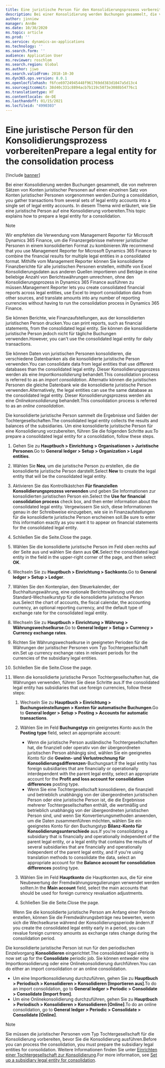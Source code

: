 ```yaml
---
title: Eine juristische Person für den Konsolidierungsprozess vorbereiten
description: Bei einer Konsolidierung werden Buchungen gesammelt, die von mehreren Sätzen von Konten juristischer Personen auf einen einzelnen Satz von Konten juristischer Personen vorgenommen werden. In diesem Thema wird erläutert, wie Sie eine juristische Person auf eine Konsolidierung vorbereiten.
author: jinniew
manager: AnnBe
ms.date: 10/30/2020
ms.topic: article
ms.prod: ''
ms.service: dynamics-ax-applications
ms.technology: ''
ms.search.form: ''
audience: Application User
ms.reviewer: roschlom
ms.search.region: Global
ms.author: jiwo
ms.search.validFrom: 2018-10-30
ms.dyn365.ops.version: 8.0.1
ms.openlocfilehash: f6fce69724945448f961769dd383d1047a5d13c4
ms.sourcegitcommit: 38d40c331c8894acb7b119c5073e3088b54776c1
ms.translationtype: HT
ms.contentlocale: de-DE
ms.lasthandoff: 01/15/2021
ms.locfileid: "4990303"
---
```

# <a name="prepare-a-legal-entity-for-the-consolidation-process"></a><span data-ttu-id="0b06f-104">Eine juristische Person für den Konsolidierungsprozess vorbereiten</span><span class="sxs-lookup"><span data-stu-id="0b06f-104">Prepare a legal entity for the consolidation process</span></span>

[!include [banner](../includes/banner.md)]

<span data-ttu-id="0b06f-105">Bei einer Konsolidierung werden Buchungen gesammelt, die von mehreren Sätzen von Konten juristischer Personen auf einen einzelnen Satz von Konten juristischer Personen vorgenommen werden.</span><span class="sxs-lookup"><span data-stu-id="0b06f-105">During a consolidation, you gather transactions from several sets of legal entity accounts into a single set of legal entity accounts.</span></span> <span data-ttu-id="0b06f-106">In diesem Thema wird erläutert, wie Sie eine juristische Person auf eine Konsolidierung vorbereiten.</span><span class="sxs-lookup"><span data-stu-id="0b06f-106">This topic explains how to prepare a legal entity for a consolidation.</span></span>

> [!NOTE]
> <span data-ttu-id="0b06f-107">Wir empfehlen die Verwendung vom Management Reporter für Microsoft Dynamics 365 Finance, um die Finanzergebnisse mehrerer juristischer Personen in einem konsolidierten Format zu kombinieren.</span><span class="sxs-lookup"><span data-stu-id="0b06f-107">We recommend that you use Management Reporter for Microsoft Dynamics 365 Finance to combine the financial results for multiple legal entities in a consolidated format.</span></span> <span data-ttu-id="0b06f-108">Mithilfe vom Management Reporter können Sie konsolidierte Finanzberichte für alle juristischen Personen erstellen, mithilfe von Excel Konsolidierungsdaten aus anderen Quellen importieren und Beträge in eine beliebige Anzahl von Berichtswährungen umrechnen, ohne den Konsolidierungsprozess in Dynamics 365 Finance ausführen zu müssen.</span><span class="sxs-lookup"><span data-stu-id="0b06f-108">Management Reporter lets you create consolidated financial reports across legal entities, use Excel to import consolidation data from other sources, and translate amounts into any number of reporting currencies without having to run the consolidation process in Dynamics 365 Finance.</span></span>

<span data-ttu-id="0b06f-109">Sie können Berichte, wie Finanzaufstellungen, aus der konsolidierten juristischen Person drucken.</span><span class="sxs-lookup"><span data-stu-id="0b06f-109">You can print reports, such as financial statements, from the consolidated legal entity.</span></span> <span data-ttu-id="0b06f-110">Sie können die konsolidierte juristische Person jedoch nicht für tägliche Buchungen verwenden.</span><span class="sxs-lookup"><span data-stu-id="0b06f-110">However, you can't use the consolidated legal entity for daily transactions.</span></span>

<span data-ttu-id="0b06f-111">Sie können Daten von juristischen Personen konsolidieren, die verschiedene Datenbanken als die konsolidierte juristische Person verwenden.</span><span class="sxs-lookup"><span data-stu-id="0b06f-111">You can consolidate data from legal entities that use different databases than the consolidated legal entity.</span></span> <span data-ttu-id="0b06f-112">Dieser Konsolidierungsprozess werden als eine *Importkonsolidierung* behandelt.</span><span class="sxs-lookup"><span data-stu-id="0b06f-112">This consolidation process is referred to as an *import consolidation*.</span></span> <span data-ttu-id="0b06f-113">Alternativ können die juristischen Personen die gleiche Datenbank wie die konsolidierte juristische Person verwenden.</span><span class="sxs-lookup"><span data-stu-id="0b06f-113">Alternatively, the legal entities can use the same database as the consolidated legal entity.</span></span> <span data-ttu-id="0b06f-114">Dieser Konsolidierungsprozess werden als eine *Onlinekonsolidierung* behandelt.</span><span class="sxs-lookup"><span data-stu-id="0b06f-114">This consolidation process is referred to as an *online consolidation*.</span></span>

<span data-ttu-id="0b06f-115">Die konsolidierte juristische Person sammelt die Ergebnisse und Salden der Tochtergesellschaften.</span><span class="sxs-lookup"><span data-stu-id="0b06f-115">The consolidated legal entity collects the results and balances of the subsidiaries.</span></span> <span data-ttu-id="0b06f-116">Um eine konsolidierte juristische Person für eine Konsolidierung vorzubereiten, führen Sie die folgenden Schritte aus:</span><span class="sxs-lookup"><span data-stu-id="0b06f-116">To prepare a consolidated legal entity for a consolidation, follow these steps.</span></span>

1. <span data-ttu-id="0b06f-117">Gehen Sie zu **Hauptbuch \> Einrichtung \> Organisationen \> Juristische Personen**.</span><span class="sxs-lookup"><span data-stu-id="0b06f-117">Go to **General ledger \> Setup \> Organization \> Legal entities**.</span></span>
2. <span data-ttu-id="0b06f-118">Wählen Sie **Neu**, um die juristische Person zu erstellen, die die konsolidierte juristische Person darstellt.</span><span class="sxs-lookup"><span data-stu-id="0b06f-118">Select **New** to create the legal entity that will be the consolidated legal entity.</span></span>
3. <span data-ttu-id="0b06f-119">Aktivieren Sie das Kontrollkästchen **Für finanziellen Konsolidierungsprozess verwenden** und geben Sie Informationen zur konsolidierten juristischen Person ein.</span><span class="sxs-lookup"><span data-stu-id="0b06f-119">Select the **Use for financial consolidation process** check box, and then enter information about the consolidated legal entity.</span></span> <span data-ttu-id="0b06f-120">Vergewissern Sie sich, diese Informationen genau in der Schreibweise einzugeben, wie sie in Finanzaufstellungen für die konsolidierte juristische Person erscheinen soll.</span><span class="sxs-lookup"><span data-stu-id="0b06f-120">Be sure to enter this information exactly as you want it to appear on financial statements for the consolidated legal entity.</span></span>
4. <span data-ttu-id="0b06f-121">Schließen Sie die Seite.</span><span class="sxs-lookup"><span data-stu-id="0b06f-121">Close the page.</span></span>
5. <span data-ttu-id="0b06f-122">Wählen Sie die konsolidierte juristische Person im Feld oben rechts auf der Seite aus und wählen Sie dann aus **OK**.</span><span class="sxs-lookup"><span data-stu-id="0b06f-122">Select the consolidated legal entity in the field in the upper-right corner of the page, and then select **OK**.</span></span>
6. <span data-ttu-id="0b06f-123">Wechseln Sie zu **Hauptbuch \> Einrichtung \> Sachkonto**.</span><span class="sxs-lookup"><span data-stu-id="0b06f-123">Go to **General ledger \> Setup \> Ledger**.</span></span>
7. <span data-ttu-id="0b06f-124">Wählen Sie den Kontenplan, den Steuerkalender, der Buchhaltungswährung, eine optionale Berichtswährung und den Standard-Wechselkurstyp für die konsolidierte juristische Person aus.</span><span class="sxs-lookup"><span data-stu-id="0b06f-124">Select the chart of accounts, the fiscal calendar, the accounting currency, an optional reporting currency, and the default type of exchange rate for the consolidated legal entity.</span></span> 
8. <span data-ttu-id="0b06f-125">Wechseln Sie zu **Hauptbuch \> Einrichtung \> Währung \> Währungswechselkurse**.</span><span class="sxs-lookup"><span data-stu-id="0b06f-125">Go to **General ledger \> Setup \> Currency \> Currency exchange rates**.</span></span>
9. <span data-ttu-id="0b06f-126">Richten Sie Währungswechselkurse in geeigneten Perioden für die Währungen der juristischer Personen vom Typ Tochtergesellschaft ein.</span><span class="sxs-lookup"><span data-stu-id="0b06f-126">Set up currency exchange rates in relevant periods for the currencies of the subsidiary legal entities.</span></span>
10. <span data-ttu-id="0b06f-127">Schließen Sie die Seite.</span><span class="sxs-lookup"><span data-stu-id="0b06f-127">Close the page.</span></span>
11. <span data-ttu-id="0b06f-128">Wenn die konsolidierte juristische Person Tochtergesellschaften hat, die Währungen verwenden, führen Sie diese Schritte aus.</span><span class="sxs-lookup"><span data-stu-id="0b06f-128">If the consolidated legal entity has subsidiaries that use foreign currencies, follow these steps:</span></span>

    1. <span data-ttu-id="0b06f-129">Wechseln Sie zu **Hauptbuch \> Einrichtung \> Buchungseinstellungen \> Konten für automatische Buchungen**.</span><span class="sxs-lookup"><span data-stu-id="0b06f-129">Go to **General ledger \> Setup \> Posting \> Accounts for automatic transactions**.</span></span>
    2. <span data-ttu-id="0b06f-130">Wählen Sie im Feld **Buchungstyp** ein geeignetes Konto aus:</span><span class="sxs-lookup"><span data-stu-id="0b06f-130">In the **Posting type** field, select an appropriate account:</span></span>

        - <span data-ttu-id="0b06f-131">Wenn die juristische Person ausländische Tochtergesellschaften hat, die finanziell oder operativ von der übergeordneten juristischen Person abhängig sind, wählen Sie ein geeignetes Konto für die **Gewinn- und Verlustrechnung für Konsolidierungsdifferenzen**-Buchungsart.</span><span class="sxs-lookup"><span data-stu-id="0b06f-131">If the legal entity has foreign subsidiaries that are financially or operationally interdependent with the parent legal entity, select an appropriate account for the **Profit and loss account for consolidation differences** posting type.</span></span>
        - <span data-ttu-id="0b06f-132">Wenn Sie eine Tochtergesellschaft konsolidieren, die finanziell und betrieblich unabhängig von der übergeordneten juristischen Person oder eine juristische Person ist, die die Ergebnisse mehrerer Tochtergesellschaften enthält, die wertmäßig und betrieblich unabhängig von der übergeordneten juristischen Person sind, und wenn Sie Konvertierungsmethoden anwenden, um die Daten zusammenführen möchten, wählen Sie ein geeignetes Konto für den Buchungstyp **Bilanz-Konto für Konsolidierungsunterschiede** aus.</span><span class="sxs-lookup"><span data-stu-id="0b06f-132">If you're consolidating a subsidiary that is financially and operationally independent of the parent legal entity, or a legal entity that contains the results of several subsidiaries that are financially and operationally independent of the parent legal entity, and if you're using translation methods to consolidate the data, select an appropriate account for the **Balance account for consolidation differences** posting type.</span></span>

    3. <span data-ttu-id="0b06f-133">Wählen Sie im Feld **Hauptkonto** die Hauptkonten aus, die für eine Neubewertung der Fremdwährungsregulierungen verwendet werden sollten.</span><span class="sxs-lookup"><span data-stu-id="0b06f-133">In the **Main account** field, select the main accounts that should be used for foreign currency revaluation adjustments.</span></span>
    4. <span data-ttu-id="0b06f-134">Schließen Sie die Seite.</span><span class="sxs-lookup"><span data-stu-id="0b06f-134">Close the page.</span></span>

    <span data-ttu-id="0b06f-135">Wenn Sie die konsolidierte juristische Person am Anfang einer Periode erstellen, können Sie die Fremdwährungsbeträge neu bewerten, wenn sich die Wechselkurse während der Konsolidierungsperiode ändern.</span><span class="sxs-lookup"><span data-stu-id="0b06f-135">If you create the consolidated legal entity early in a period, you can revalue foreign currency amounts as exchange rates change during the consolidation period.</span></span>

<span data-ttu-id="0b06f-136">Die konsolidierte juristische Person ist nun für den periodischen Einzelvorgang **Konsolidieren** eingerichtet.</span><span class="sxs-lookup"><span data-stu-id="0b06f-136">The consolidated legal entity is now set up for the **Consolidate** periodic job.</span></span> <span data-ttu-id="0b06f-137">Sie können entweder eine Importkonsolidierung oder eine Onlinekonsolidierung durchführen.</span><span class="sxs-lookup"><span data-stu-id="0b06f-137">You can do either an import consolidation or an online consolidation.</span></span>

- <span data-ttu-id="0b06f-138">Um eine Importkonsolidierung durchzuführen, gehen Sie zu **Hauptbuch \> Periodisch \> Konsolidieren \> Konsolidieren \[Importieren aus\]**.</span><span class="sxs-lookup"><span data-stu-id="0b06f-138">To do an import consolidation, go to **General ledger \> Periodic \> Consolidate \> Consolidate \[Import from\]**.</span></span>
- <span data-ttu-id="0b06f-139">Um eine Onlinekonsolidierung durchzuführen, gehen Sie zu **Hauptbuch \> Periodisch \> Konsolidieren \> Konsolidieren \[Online\]**.</span><span class="sxs-lookup"><span data-stu-id="0b06f-139">To do an online consolidation, go to **General ledger \> Periodic \> Consolidate \> Consolidate \[Online\]**.</span></span>

> [!NOTE]
> <span data-ttu-id="0b06f-140">Sie müssen die juristischer Personen vom Typ Tochtergesellschaft für die Konsolidierung vorbereiten, bevor Sie die Konsolidierung ausführen.</span><span class="sxs-lookup"><span data-stu-id="0b06f-140">Before you can process the consolidation, you must prepare the subsidiary legal entities for consolidation.</span></span> <span data-ttu-id="0b06f-141">Weitere Informationen finden Sie unter [Einrichten einer Tochtergesellschaft zur Konsolidierung](set-up-subsidiary-company-for-consolidation.md).</span><span class="sxs-lookup"><span data-stu-id="0b06f-141">For more information, see [Set up a subsidiary legal entity for consolidation](set-up-subsidiary-company-for-consolidation.md).</span></span>
